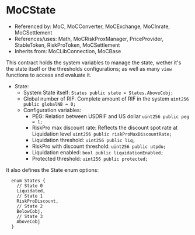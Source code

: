 # MoCState

- Referenced by: MoC, MoCConverter, MoCExchange, MoCInrate, MoCSettlement
- References/uses: Math, MoCRiskProxManager, PriceProvider, StableToken, RiskProToken, MoCSettlement
- Inherits from: MoCLibConnection, MoCBase

This contract holds the system variables to manage the state, wether it's the state itself or the thresholds configurations; as well as many `view` functions to access and evaluate it.
- State:
  - System State itself:
    `States public state = States.AboveCobj;`
  - Global number of RIF: Complete amount of RIF in the system
    `uint256 public globalNB = 0;`
  - Configuration variables:
    - PEG: Relation between USDRIF and US dollar
      `uint256 public peg = 1;`
    - RiskPro max discount rate: Reflects the discount spot rate at Liquidation level
      `uint256 public riskProMaxDiscountRate;`
    - Liquidation threshold:
      `uint256 public liq;`
    - RiskPro with discount threshold:
      `uint256 public utpdu;`
    - Liquidation enabled:
      `bool public liquidationEnabled;`
    - Protected threshold:
      `uint256 public protected;`

It also defines the State enum options:

```sol
  enum States {
    // State 0
    Liquidated,
    // State 1
    RiskProDiscount,
    // State 2
    BelowCobj,
    // State 3
    AboveCobj
  }
```

